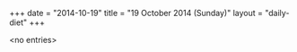 +++
date = "2014-10-19"
title = "19 October 2014 (Sunday)"
layout = "daily-diet"
+++

<p>&lt;no entries&gt;</p>
